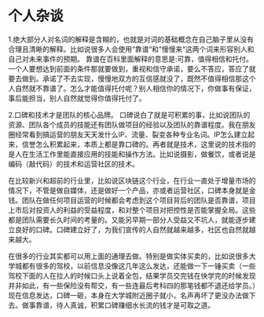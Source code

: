 # 个人杂谈

1.绝大部分人对名词的解释是含糊的，也就是对词的基础概念在自己脑子里从没有合理且清晰的解释。比如说很多人会使用“靠谱“和”慢慢来“这两个词来形容别人和自己对未来事件的预期。
靠谱在百科里面解释的意思是:可靠，值得相信和托付。一个人要想达到前面的条件那就要做到，重视和信守承诺，要么不答应，答应了就要去做到。承诺了不去实现，慢慢地双方的互信感就没了，既然不值得相信那这个人自然就不靠谱了。怎么才能值得托付呢？别人相信你的情况下，你做事有保证，事后能担当，别人自然就觉得你值得托付了。

2.口碑和技术才是团队的核心品牌。 口碑说白了就是可积累的事，比如说团队的资源、团队各个成员的技能还有团队做项目的经验以及团队的靠谱程度。我在朋友圈经常看到搞运营的朋友天天发什么IP、流量、裂变各种专业名词。IP怎么建立起来，信誉怎么积累起来，本质上都是靠口碑的。再者就是技术，这里说的技术指的是人在生活工作里能直接应用的技能和操作方法。比如说摄影，做餐饮，或者说是编码（敲代码）的技术和运营社区的技术。

在比较新兴和超前的行业里，比如说区块链这个行业，在行业一直处于增量市场的情况下，不管是做自媒体，还是做好一个产品，亦或者运营社区，口碑本身就是金钱。团队在做任何项目运营的时候都会考虑到这个项目背后的团队是否靠谱，项目上市后对投资人的利益的受益程度，和对整个项目对把控性是否能掌握全局。这些都是团队需要长久时间的考量的。又能另早期一部分人受益又不坑人，就能逐步建立良好的口碑。口碑建立好了，为我们宣传的人自然就越来越多，社区也自然就越来越大。

在很多的行业其实都可以用上面的通理去做。特别是做实体买卖的，比如说很多大学城都有很多的驾校，以前信息没像这几年这么发达，还能做一下一锤买卖（一些驾校下面的人在拉人的时候口头上说着全包，结果学员交完钱在快学完的时候发现并非如此，有一些保险没有帮交，有一些连最后考科四的那笔钱都不退还给学员。）现在信息发达，口碑一砸，本身在大学城附近圈子就小，名声再坏了更没办法做下去。做事靠谱，待人真诚，积累口碑赚细水长流的钱才是可取之道。

